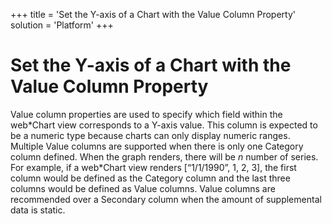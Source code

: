 +++
title = 'Set the Y-axis of a Chart with the Value Column Property'
solution = 'Platform'
+++

# Set the Y-axis of a Chart with the Value Column Property

Value column properties are used to specify which field within the
web\*Chart view corresponds to a Y-axis value. This column is expected
to be a numeric type because charts can only display numeric ranges.
Multiple Value columns are supported when there is only one Category
column defined. When the graph renders, there will be *n* number of
series. For example, if a web\*Chart view renders \[“1/1/1990”, 1, 2,
3\], the first column would be defined as the Category column and the
last three columns would be defined as Value columns. Value columns are
recommended over a Secondary column when the amount of supplemental data
is static.
